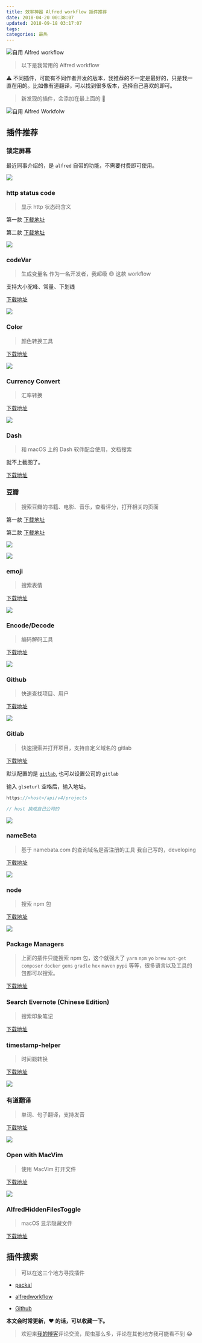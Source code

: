 ```yaml
---
title: 效率神器 Alfred workflow 插件推荐
date: 2018-04-20 00:38:07
updated: 2018-09-18 03:17:07
tags:
categories: 最热
---
```


![自用 Alfred workflow](/media/how-alfred-app-can-make-you-a-more-efficient-and-productive-designer-header.png)


> 以下是我常用的 Alfred workflow

⚠️ 不同插件，可能有不同作者开发的版本，我推荐的不一定是最好的，只是我一直在用的。比如像有道翻译，可以找到很多版本，选择自己喜欢的即可。

> 新发现的插件，会添加在最上面的 🎉

![自用 Alfred Workfolw](/media/15341011707210.jpg)

## 插件推荐

### 锁定屏幕

最近同事介绍的，是 `alfred` 自带的功能，不需要付费即可使用。

![](/media/15372303969008.jpg)

### http status code
> 显示 http 状态码含义

第一款 [下载地址](https://github.com/JoelQ/alfred-http)

第二款 [下载地址](https://github.com/Dreamseer/alfred-http)

![](/media/15341014324735.jpg)

### codeVar
> 生成变量名
> 作为一名开发者，我超级 😍 这款 workflow

支持大小驼峰、常量、下划线

[下载地址](https://github.com/xudaolong/CodeVar)

![](/media/%E5%B1%8F%E5%B9%95%E5%BF%AB%E7%85%A7%202018-08-12%2007.17.44-1.png)

### Color

> 颜色转换工具

[下载地址](https://github.com/TylerEich/Alfred-Extras/releases)

![](/media/15337852226758.jpg)

### Currency Convert

> 汇率转换

[下载地址](https://github.com/jin5354/alfred3-workflow-CurrencyConvert)

![](/media/15337856430111.jpg)

### Dash
> 和 macOS 上的 Dash 软件配合使用，文档搜索

就不上截图了。

[下载地址](https://github.com/Kapeli/Dash-Alfred-Workflow)

### 豆瓣
> 搜索豆瓣的书籍、电影、音乐，查看评分，打开相关的页面

第一款 [下载地址](https://lucifr.com/2013/03/14/douban-workflow-for-alfred-v2/)

第二款 [下载地址](https://github.com/xinhangliu/alfred-workflow/tree/master/douban-search)

![](/media/15337859922509.jpg)

![](/media/15337860882287.jpg)

### emoji
> 搜索表情

[下载地址](https://github.com/carlosgaldino/alfred-emoji-workflow)

![](/media/15337861157004.jpg)

### Encode/Decode
> 编码解码工具

[下载地址](https://github.com/willfarrell/alfred-encode-decode-workflow)

![](/media/15337861516186.jpg)

### Github
> 快速查找项目、用户

[下载地址](https://github.com/gharlan/alfred-github-workflow)

![](/media/15337861789590.jpg)

### Gitlab 
> 快速搜索并打开项目，支持自定义域名的 gitlab

[下载地址](https://github.com/lukewaite/alfred-gitlab)

默认配置的是 [`gitlab`](https://gitlab.com/explore), 也可以设置公司的 `gitlab`

输入 `glseturl` 空格后，输入地址。

```js
https://<host>/api/v4/projects

// host 换成自己公司的
```

![](/media/15337862001223.jpg)

### nameBeta
> 基于 namebata.com 的查询域名是否注册的工具
> 我自己写的，developing

[下载地址](https://github.com/Youthink/alfred-namebeta-workflow)

![](/media/15337863105796.jpg)

### node
> 搜索 npm 包

[下载地址](https://github.com/onvno/alfred-package-workflow)

![](/media/15337863366932.jpg)

### Package Managers
> 上面的插件只能搜索 npm 包，这个就强大了 `yarn` `npm` `yo` `brew` `apt-get` `composer` `docker` `gems` `gradle` `hex` `maven` `pypi` 等等，很多语言以及工具的包都可以搜索。

[下载地址](https://github.com/willfarrell/alfred-pkgman-workflow)

### Search Evernote (Chinese Edition)
> 搜索印象笔记

[下载地址](https://github.com/patricorgi/alfred-evernote)

### timestamp-helper
> 时间戳转换

[下载地址](http://www.packal.org/workflow/timestamp)

![](/media/15337864577397.jpg)

### 有道翻译
> 单词、句子翻译，支持发音

[下载地址](https://github.com/liszd/whyliam.workflows.youdao)

![](/media/15337864884566.jpg)

### Open with MacVim
> 使用 MacVim 打开文件

[下载地址](https://github.com/franzheidl/alfred-workflows/tree/master/open-with-macvim)

![](/media/15337915543416.jpg)


### AlfredHiddenFilesToggle
> macOS 显示隐藏文件

[下载地址](https://github.com/logic1988/AlfredHiddenFilesToggle)

## 插件搜索
> 可以在这三个地方寻找插件

- [packal](http://www.packal.org/)

- [alfredworkflow](http://www.alfredworkflow.com/)

- [Github](https://github.com)

**本文会时常更新，❤️ 的话，可以收藏一下。**

> 欢迎来[我的博客](https://hufangyun.com)评论交流，爬虫那么多，评论在其他地方我可能看不到 😂
